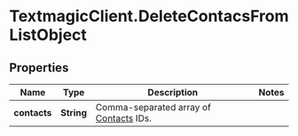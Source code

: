 # TextmagicClient.DeleteContacsFromListObject

## Properties
Name | Type | Description | Notes
------------ | ------------- | ------------- | -------------
**contacts** | **String** | Comma-separated array of [Contacts](http://docs.textmagictesting.com/#tag/Contacts) IDs.  | 



